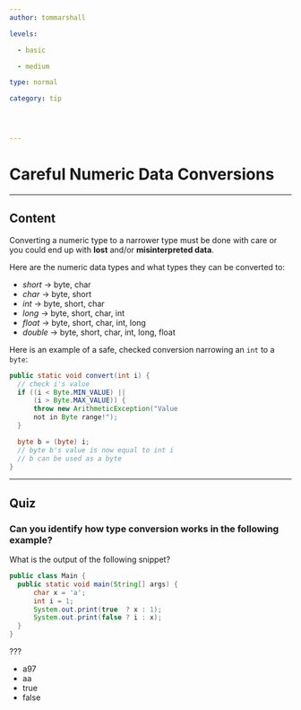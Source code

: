 ```yaml
---
author: tommarshall

levels:

  - basic

  - medium

type: normal

category: tip




---
```


# Careful Numeric Data Conversions

---
## Content

Converting a numeric type to a narrower type must be done with care or you could end up with **lost** and/or **misinterpreted data**.

Here are the numeric data types and what types they can be converted to:
- *short*  -> byte, char
- *char*   -> byte, short
- *int* -> byte, short, char
- *long* -> byte, short, char, int
- *float* -> byte, short, char, int, long
- *double* -> byte, short, char, int, long, float

Here is an example of a safe, checked conversion narrowing an `int` to a `byte`:
```java
public static void convert(int i) {
  // check i's value
  if ((i < Byte.MIN_VALUE) ||
      (i > Byte.MAX_VALUE)) {
      throw new ArithmeticException("Value
      not in Byte range!");
  }

  byte b = (byte) i;
  // byte b's value is now equal to int i
  // b can be used as a byte
}
```

---
## Quiz 
### Can you identify how type conversion works in the following example?


What is the output of the following snippet?

```java
public class Main {
  public static void main(String[] args) {
      char x = 'a';
      int i = 1;
      System.out.print(true  ? x : 1);
      System.out.print(false ? i : x);
  }
}
```


 ???

* a97
* aa
* true
* false

